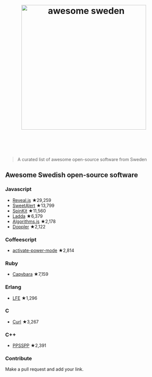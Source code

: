 <h1 align="center">
	<br>
	<img width="400" src="https://cdn.rawgit.com/gurre/awesome-swedish-opensource/master/media/Flag_of_Sweden.svg" alt="awesome sweden">
	<br>
	<br>
	<br>
</h1>

> A curated list of awesome open-source software from Sweden

## Awesome Swedish open-source software

### Javascript

- [Reveal.js](https://github.com/hakimel/reveal.js) ★29,259
- [SweetAlert](https://github.com/t4t5/sweetalert) ★13,799
- [SpinKit](https://github.com/tobiasahlin/SpinKit) ★11,560
- [Ladda](https://github.com/hakimel/Ladda) ★6,379
- [Algorithms.js](https://github.com/felipernb/algorithms.js) ★2,178
- [Doppler](https://github.com/DanielRapp/doppler) ★2,122

### Coffeescript
- [activate-power-mode](https://github.com/JoelBesada/activate-power-mode) ★2,814

### Ruby
- [Capybara](https://github.com/jnicklas/capybara) ★7,159

### Erlang
- [LFE](https://github.com/rvirding/lfe) ★1,296

### C
- [Curl](https://github.com/curl/curl) ★3,267

### C++
- [PPSSPP](https://github.com/hrydgard/ppsspp) ★2,391

### Contribute
Make a pull request and add your link.
